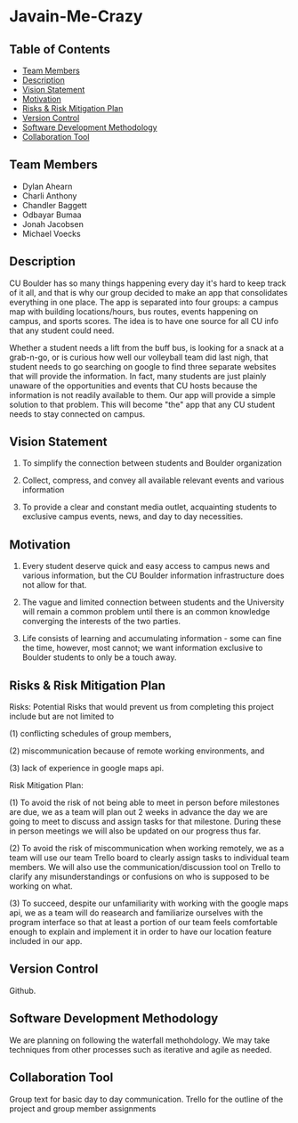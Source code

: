 # Javain-Me-Crazy

## Table of Contents

* [Team Members](#team-members)
* [Description](#description)
* [Vision Statement](#vision-statement)
* [Motivation](#motivation)
* [Risks & Risk Mitigation Plan](#risks)
* [Version Control](#version-control)
* [Software Development Methodology](#soft-dev-method)
* [Collaboration Tool](#colab-tool)

## <a name="team-members"></a>Team Members
* Dylan Ahearn
* Charli Anthony
* Chandler Baggett
* Odbayar Bumaa
* Jonah Jacobsen
* Michael Voecks

## <a name="description"></a>Description
CU Boulder has so many things happening every day it's hard to keep track of it all, and that is why our group decided to make an app that consolidates everything in one place. The app is separated into four groups: a campus map with building locations/hours, bus routes, events happening on campus, and sports scores. The idea is to have one source for all CU info that any student could need.

Whether a student needs a lift from the buff bus, is looking for a snack at a grab-n-go, or is curious how well our volleyball team did last nigh, that student needs to go searching on google to find three separate websites that will provide the information. In fact, many students are just plainly unaware of the opportunities and events that CU hosts because the information is not readily available to them. Our app will provide a simple solution to that problem. This will become "the" app that any CU student needs to stay connected on campus.

## <a name="vision-statement"></a>Vision Statement
1) To simplify the connection between students and Boulder organization

2) Collect, compress, and convey all available relevant events and various information

3) To provide a clear and constant media outlet, acquainting students to exclusive campus events, news, and day to day necessities.

## <a name="motivation"></a>Motivation
1) Every student deserve quick and easy access to campus news and various information, but the CU Boulder information infrastructure does not allow for that.

2) The vague and limited connection between students and the University will remain a common problem until there is an common knowledge converging the interests of the two parties.

3) Life consists of learning and accumulating information - some can fine the time, however, most cannot; we want information exclusive to Boulder students to only be a touch away.

## <a name="risks"></a>Risks & Risk Mitigation Plan
Risks: Potential Risks that would prevent us from completing this project include but are not limited to

(1) conflicting schedules of group members, 

(2) miscommunication because of remote working environments, and 

(3) lack of experience in google maps api.

Risk Mitigation Plan: 

(1) To avoid the risk of not being able to meet in person before milestones are due, we as a team will plan out 2 weeks in advance the day we are going to meet to discuss and assign tasks for that milestone. During these in person meetings we will also be updated on our progress thus far.

(2) To avoid the risk of miscommunication when working remotely, we as a team will use our team Trello board to clearly assign tasks to individual team members. We will also use the communication/discussion tool on Trello to clarify any misunderstandings or confusions on who is supposed to be working on what.

(3) To succeed, despite our unfamiliarity with working with the google maps api, we as a team will do reasearch and familiarize ourselves with the program interface so that at least a portion of our team feels comfortable enough to explain and implement it in order to have our location feature included in our app.

## <a name="version-control"></a>Version Control
Github.

## <a name="soft-dev-method"></a>Software Development Methodology
We are planning on following the waterfall methohdology. We may take techniques from other processes such as iterative and agile as needed.

## <a name="colab-tool"></a>Collaboration Tool
Group text for basic day to day communication.
Trello for the outline of the project and group member assignments
